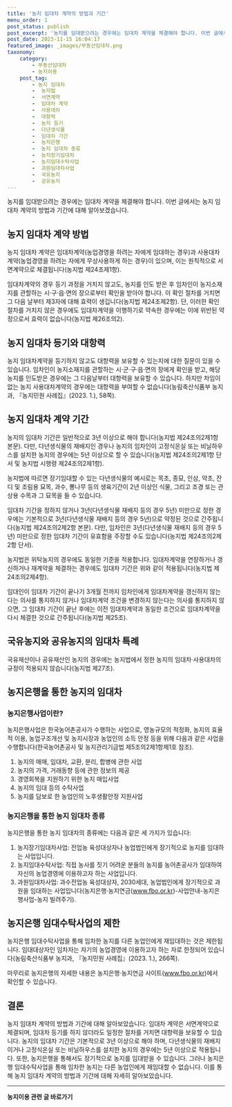 ```yaml
---
title: '농지 임대차 계약의 방법과 기간'
menu_order: 1
post_status: publish
post_excerpt: '농지를 임대받으려는 경우에는 임대차 계약을 체결해야 합니다. 이번 글에서는 농지 임대차 계약의 방법과 기간에 대해 알아보겠습니다.'
post_date: 2023-11-15 16:04:17
featured_image: _images/부동산임대차.png
taxonomy:
    category:
        - 부동산임대차
        - 농지이용
    post_tag:
        - 농지 임대차
        -  농지법
        -  서면계약
        -  임대차 계약
        -  사용대차
        -  대항력
        -  농지 등기
        -  다년생식물
        -  임대차 기간
        -  농지은행
        -  농지 임대차 종류
        -  농지장기임대차
        -  농지임대수탁사업
        -  과원임대차사업
        -  국유농지
        -  공유농지
---
```



농지를 임대받으려는 경우에는 임대차 계약을 체결해야 합니다. 이번 글에서는 농지 임대차 계약의 방법과 기간에 대해 알아보겠습니다.

## 농지 임대차 계약 방법

농지 임대차 계약은 임대차계약(농업경영을 하려는 자에게 임대하는 경우)과 사용대차계약(농업경영을 하려는 자에게 무상사용하게 하는 경우)이 있으며, 이는 원칙적으로 서면계약으로 체결됩니다(농지법 제24조제1항).

임대차계약의 경우 등기 과정을 거치지 않고도, 농지를 인도 받은 후 임차인이 농지소재지를 관할하는 시·구·읍·면의 장으로부터 확인을 받아야 합니다. 이 확인 절차를 거치면 그 다음 날부터 제3자에 대해 효력이 생깁니다(농지법 제24조제2항). 단, 이러한 확인 절차를 거치지 않은 경우에도 임대차계약을 이행하기로 약속한 경우에는 이에 위반된 약정으로서 효력이 없습니다(농지법 제26조의2).

## 농지 임대차 등기와 대항력

농지 임대차계약을 등기하지 않고도 대항력을 보유할 수 있는지에 대한 질문이 있을 수 있습니다. 임차인이 농지소재지를 관할하는 시·군·구·읍·면의 장에게 확인을 받고, 해당 농지를 인도받은 경우에는 그 다음날부터 대항력을 보유할 수 있습니다. 하지만 차임이 없는 농지 사용대차계약의 경우에는 대항력을 부여할 수 없습니다(농림축산식품부 농지과, 『농지민원 사례집』(2023. 1.), 58쪽).

## 농지 임대차 계약 기간

농지의 임대차 기간은 일반적으로 3년 이상으로 해야 합니다(농지법 제24조의2제1항 본문). 다만, 다년생식물의 재배지인 경우나 농지의 임차인이 고정식온실 또는 비닐하우스를 설치한 농지의 경우에는 5년 이상으로 할 수 있습니다(농지법 제24조의2제1항 단서 및 농지법 시행령 제24조의2제1항).

농지법에 따르면 장기임대할 수 있는 다년생식물의 예시로는 목초, 종묘, 인삼, 약초, 잔디 및 조림용 묘목, 과수, 뽕나무 등의 생육기간이 2년 이상인 식물, 그리고 조경 또는 관상용 수목과 그 묘목을 들 수 있습니다.

임대차 기간을 정하지 않거나 3년(다년생식물 재배지 등의 경우 5년) 미만으로 정한 경우에는 기본적으로 3년(다년생식물 재배지 등의 경우 5년)으로 약정된 것으로 간주됩니다(농지법 제24조의2제2항 본문). 다만, 임차인은 3년(다년생식물 재배지 등의 경우 5년) 미만으로 정한 임대차 기간이 유효함을 주장할 수도 있습니다(농지법 제24조의2제2항 단서).

농지법은 위탁농지의 경우에도 동일한 기준을 적용합니다. 임대차계약을 연장하거나 갱신하거나 재계약을 체결하는 경우에도 임대차 기간은 위와 같이 적용됩니다(농지법 제24조의2제4항).

임대인이 임대차 기간이 끝나기 3개월 전까지 임차인에게 임대차계약을 갱신하지 않는다는 의사를 통지하지 않거나 임대차계약 조건을 변경하지 않는다는 의사를 통지하지 않으면, 그 임대차 기간이 끝난 후에는 이전 임대차계약과 동일한 조건으로 임대차계약을 다시 체결한 것으로 간주됩니다(농지법 제25조).

## 국유농지와 공유농지의 임대차 특례

국유재산이나 공유재산인 농지의 경우에는 농지법에서 정한 농지의 임대차·사용대차의 규정이 적용되지 않습니다(농지법 제27조).

## 농지은행을 통한 농지의 임대차

### 농지은행사업이란?

농지은행사업은 한국농어촌공사가 수행하는 사업으로, 영농규모의 적정화, 농지의 효율적 이용, 농업구조개선 및 농지시장과 농업인의 소득 안정 등을 위해 다음과 같은 사업을 수행합니다(한국농어촌공사 및 농지관리기금법 제5조의2제1항제1호 참조).

1. 농지의 매매, 임대차, 교환, 분리, 합병에 관한 사업
2. 농지의 가격, 거래동향 등에 관한 정보의 제공
3. 경영회복을 지원하기 위한 농지 매입사업
4. 농지의 임대 등의 수탁사업
5. 농지를 담보로 한 농업인의 노후생활안정 지원사업

### 농지은행을 통한 농지 임대차 종류

농지은행을 통한 농지 임대차의 종류에는 다음과 같은 세 가지가 있습니다:

1. 농지장기임대차사업: 전업농 육성대상자나 농업법인에게 장기적으로 농지를 임대하는 사업입니다.
2. 농지임대수탁사업: 직접 농사를 짓기 어려운 분들의 농지를 농어촌공사가 임대하여 자신의 농업경영에 이용하고자 하는 사업입니다.
3. 과원임대차사업: 과수전업농 육성대상자, 2030세대, 농업법인에게 장기적으로 과원을 임대하는 사업입니다(농지은행·농지연금(www.fbo.or.kr)-사업안내-농지은행사업-농지 빌려주기).

## 농지은행 임대수탁사업의 제한

농지은행 임대수탁사업을 통해 임차한 농지를 다른 농업인에게 재임대하는 것은 제한됩니다. 임대대상자인 임차자는 자기의 농업경영에 이용하고자 하는 자로 한정되어 있습니다(농림축산식품부 농지과, 『농지민원 사례집』(2023. 1.), 266쪽).

마무리로 농지은행의 자세한 내용은 농지은행·농지연금 사이트(www.fbo.or.kr)에서 확인할 수 있습니다.

## 결론

농지 임대차 계약의 방법과 기간에 대해 알아보았습니다. 임대차 계약은 서면계약으로 체결되며, 임대차 등기를 하지 않더라도 일정한 절차를 거치면 대항력을 보유할 수 있습니다. 농지의 임대차 기간은 기본적으로 3년 이상으로 해야 하며, 다년생식물의 재배지이거나 고정식온실 또는 비닐하우스를 설치한 농지의 경우에는 5년 이상으로 적용됩니다. 또한, 농지은행을 통해서도 장기적으로 농지를 임대받을 수 있습니다. 그러나 농지은행 임대수탁사업을 통해 임차한 농지는 다른 농업인에게 재임대할 수 없습니다. 이를 통해 농지 임대차 계약의 방법과 기간에 대해 자세히 알아보았습니다.
<!-- wp:separator -->
<hr class="wp-block-separator has-alpha-channel-opacity"/>
<!-- /wp:separator -->

<!-- wp:group {"backgroundColor":"base","layout":{"type":"constrained"}} -->
<div class="wp-block-group has-base-background-color has-background"><!-- wp:paragraph {"align":"center","fontSize":"medium"} -->
<p class="has-text-align-center has-large-font-size"><strong>농지이용 관련 글 바로가기</strong></p>
<!-- /wp:paragraph -->


<!-- wp:latest-posts
{"categories":[{"id":23537,"count":19,"description":"","link":"https://uknowlaw.com/category/%eb%86%8d%ec%a7%80%ec%9d%b4%ec%9a%a9/","name":"농지이용","slug":"농지이용","taxonomy":"category","parent":0,"meta":[],"_links":{"self":[{"href":"https://uknowlaw.com/wp-json/wp/v2/categories/23537"}],"collection":[{"href":"https://uknowlaw.com/wp-json/wp/v2/categories"}],"about":[{"href":"https://uknowlaw.com/wp-json/wp/v2/taxonomies/category"}],"wp:post_type":[{"href":"https://uknowlaw.com/wp-json/wp/v2/posts?categories=23537"}],"curies":[{"name":"wp","href":"https://api.w.org/{rel}","templated":true}]}}],"postsToShow":100,"excerptLength":28,"postLayout":"grid","columns":2,"featuredImageAlign":"left","featuredImageSizeSlug":"large","fontSize":"small"} /--></div>
<!-- /wp:group -->